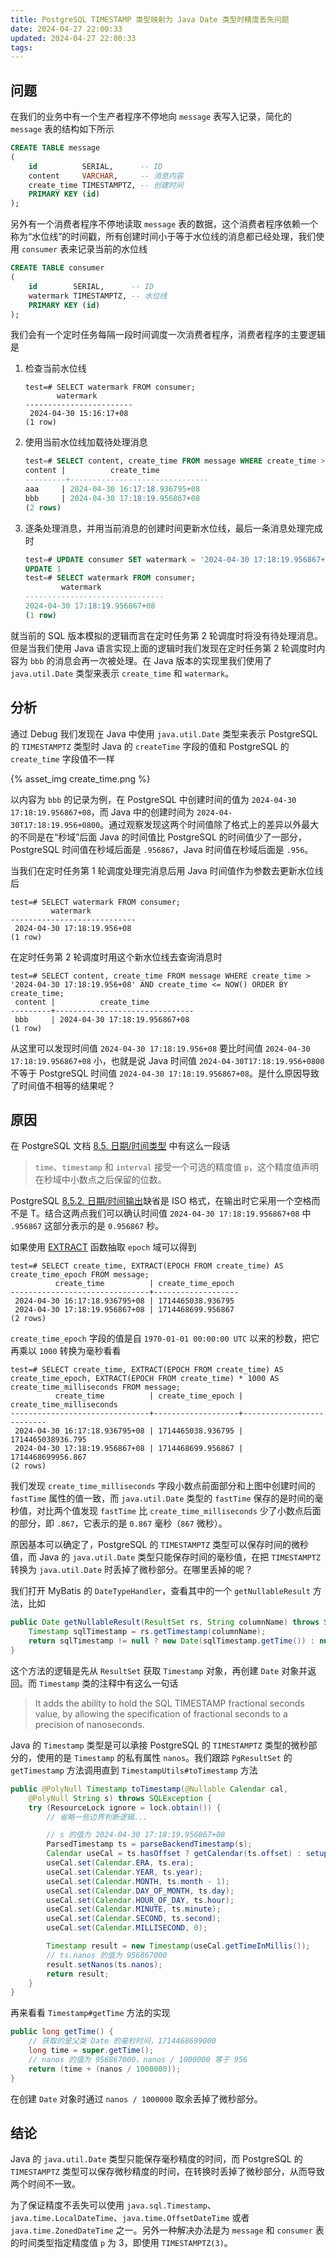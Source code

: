 ```yaml
---
title: PostgreSQL TIMESTAMP 类型映射为 Java Date 类型时精度丢失问题
date: 2024-04-27 22:00:33
updated: 2024-04-27 22:00:33
tags:
---
```


## 问题

在我们的业务中有一个生产者程序不停地向 `message` 表写入记录，简化的 `message` 表的结构如下所示

```sql
CREATE TABLE message
(
    id          SERIAL,      -- ID
    content     VARCHAR,     -- 消息内容
    create_time TIMESTAMPTZ, -- 创建时间
    PRIMARY KEY (id)
);
```

另外有一个消费者程序不停地读取 `message` 表的数据，这个消费者程序依赖一个称为“水位线”的时间戳，所有创建时间小于等于水位线的消息都已经处理，我们使用 `consumer` 表来记录当前的水位线

```sql
CREATE TABLE consumer
(
    id        SERIAL,      -- ID
    watermark TIMESTAMPTZ, -- 水位线
    PRIMARY KEY (id)
);
```

我们会有一个定时任务每隔一段时间调度一次消费者程序，消费者程序的主要逻辑是

1. 检查当前水位线

    ```shell
    test=# SELECT watermark FROM consumer;
           watermark
    ------------------------
     2024-04-30 15:16:17+08
    (1 row)
    ```

2. 使用当前水位线加载待处理消息

    ```sql
    test=# SELECT content, create_time FROM message WHERE create_time > '2024-04-30 15:16:17+08' AND create_time <= NOW() ORDER BY create_time;
    content |          create_time
    ---------+-------------------------------
    aaa     | 2024-04-30 16:17:18.936795+08
    bbb     | 2024-04-30 17:18:19.956867+08
    (2 rows)
    ```

3. 逐条处理消息，并用当前消息的创建时间更新水位线，最后一条消息处理完成时

    ```sql
    test=# UPDATE consumer SET watermark = '2024-04-30 17:18:19.956867+08';
    UPDATE 1
    test=# SELECT watermark FROM consumer;
            watermark
    -------------------------------
    2024-04-30 17:18:19.956867+08
    (1 row)
    ```

就当前的 SQL 版本模拟的逻辑而言在定时任务第 2 轮调度时将没有待处理消息。但是当我们使用 Java 语言实现上面的逻辑时我们发现在定时任务第 2 轮调度时内容为 `bbb` 的消息会再一次被处理。在 Java 版本的实现里我们使用了 `java.util.Date` 类型来表示 `create_time` 和 `watermark`。

<!-- more -->

## 分析

通过 Debug 我们发现在 Java 中使用 `java.util.Date` 类型来表示 PostgreSQL 的 `TIMESTAMPTZ` 类型时 Java 的 `createTime` 字段的值和 PostgreSQL 的 `create_time` 字段值不一样

{% asset_img create_time.png %}

以内容为 `bbb` 的记录为例，在 PostgreSQL 中创建时间的值为 `2024-04-30 17:18:19.956867+08`，而 Java 中的创建时间为 `2024-04-30T17:18:19.956+0800`。通过观察发现这两个时间值除了格式上的差异以外最大的不同是在“秒域”后面 Java 的时间值比 PostgreSQL 的时间值少了一部分，PostgreSQL 时间值在秒域后面是 `.956867`，Java 时间值在秒域后面是 `.956`。

当我们在定时任务第 1 轮调度处理完消息后用 Java 时间值作为参数去更新水位线后

```shell
test=# SELECT watermark FROM consumer;
         watermark
----------------------------
 2024-04-30 17:18:19.956+08
(1 row)
```

在定时任务第 2 轮调度时用这个新水位线去查询消息时

```shell
test=# SELECT content, create_time FROM message WHERE create_time > '2024-04-30 17:18:19.956+08' AND create_time <= NOW() ORDER BY create_time;
 content |          create_time
---------+-------------------------------
 bbb     | 2024-04-30 17:18:19.956867+08
(1 row)
```

从这里可以发现时间值 `2024-04-30 17:18:19.956+08` 要比时间值 `2024-04-30 17:18:19.956867+08` 小，也就是说 Java 时间值 `2024-04-30T17:18:19.956+0800` 不等于 PostgreSQL 时间值 `2024-04-30 17:18:19.956867+08`。是什么原因导致了时间值不相等的结果呢？

## 原因

在 PostgreSQL 文档 [8.5. 日期/时间类型](http://www.postgres.cn/docs/12/datatype-datetime.html) 中有这么一段话

> `time`、`timestamp` 和 `interval` 接受一个可选的精度值 `p`，这个精度值声明在秒域中小数点之后保留的位数。

PostgreSQL [8.5.2. 日期/时间输出](http://www.postgres.cn/docs/12/datatype-datetime.html#DATATYPE-DATETIME-OUTPUT)缺省是 ISO 格式，在输出时它采用一个空格而不是 T。结合这两点我们可以确认时间值 `2024-04-30 17:18:19.956867+08` 中 `.956867` 这部分表示的是 `0.956867` 秒。

如果使用 [EXTRACT](http://www.postgres.cn/docs/12/functions-datetime.html#FUNCTIONS-DATETIME-EXTRACT) 函数抽取 `epoch` 域可以得到

```shell
test=# SELECT create_time, EXTRACT(EPOCH FROM create_time) AS create_time_epoch FROM message;
          create_time          | create_time_epoch
-------------------------------+-------------------
 2024-04-30 16:17:18.936795+08 | 1714465038.936795
 2024-04-30 17:18:19.956867+08 | 1714468699.956867
(2 rows)
```

`create_time_epoch` 字段的值是自 `1970-01-01 00:00:00 UTC` 以来的秒数，把它再乘以 `1000` 转换为毫秒看看

```shell
test=# SELECT create_time, EXTRACT(EPOCH FROM create_time) AS create_time_epoch, EXTRACT(EPOCH FROM create_time) * 1000 AS create_time_milliseconds FROM message;
          create_time          | create_time_epoch | create_time_milliseconds
-------------------------------+-------------------+--------------------------
 2024-04-30 16:17:18.936795+08 | 1714465038.936795 |        1714465038936.795
 2024-04-30 17:18:19.956867+08 | 1714468699.956867 |        1714468699956.867
(2 rows)
```

我们发现 `create_time_milliseconds` 字段小数点前面部分和上图中创建时间的 `fastTime` 属性的值一致，而 `java.util.Date` 类型的 `fastTime` 保存的是时间的毫秒值，对比两个值发现 `fastTime` 比 `create_time_milliseconds` 少了小数点后面的部分，即 `.867`，它表示的是 `0.867` 毫秒（`867` 微秒）。

原因基本可以确定了，PostgreSQL 的 `TIMESTAMPTZ` 类型可以保存时间的微秒值，而 Java 的 `java.util.Date` 类型只能保存时间的毫秒值，在把 `TIMESTAMPTZ` 转换为 `java.util.Date` 时丢掉了微秒部分。在哪里丢掉的呢？

我们打开 MyBatis 的 `DateTypeHandler`，查看其中的一个 `getNullableResult` 方法，比如

```java
public Date getNullableResult(ResultSet rs, String columnName) throws SQLException {
    Timestamp sqlTimestamp = rs.getTimestamp(columnName);
    return sqlTimestamp != null ? new Date(sqlTimestamp.getTime()) : null;
}
```

这个方法的逻辑是先从 `ResultSet` 获取 `Timestamp` 对象，再创建 `Date` 对象并返回。而 `Timestamp` 类的注释中有这么一句话

> It adds the ability to hold the SQL TIMESTAMP fractional seconds value, by allowing the specification of fractional seconds to a precision of nanoseconds.

Java 的 `Timestamp` 类型是可以承接 PostgreSQL 的 `TIMESTAMPTZ` 类型的微秒部分的，使用的是 `Timestamp` 的私有属性 `nanos`。我们跟踪 `PgResultSet` 的 `getTimestamp` 方法调用直到 `TimestampUtils#toTimestamp` 方法

```java
public @PolyNull Timestamp toTimestamp(@Nullable Calendar cal,
    @PolyNull String s) throws SQLException {
    try (ResourceLock ignore = lock.obtain()) {
        // 省略一些边界判断逻辑...

        // s 的值为 2024-04-30 17:18:19.956867+08
        ParsedTimestamp ts = parseBackendTimestamp(s);
        Calendar useCal = ts.hasOffset ? getCalendar(ts.offset) : setupCalendar(cal);
        useCal.set(Calendar.ERA, ts.era);
        useCal.set(Calendar.YEAR, ts.year);
        useCal.set(Calendar.MONTH, ts.month - 1);
        useCal.set(Calendar.DAY_OF_MONTH, ts.day);
        useCal.set(Calendar.HOUR_OF_DAY, ts.hour);
        useCal.set(Calendar.MINUTE, ts.minute);
        useCal.set(Calendar.SECOND, ts.second);
        useCal.set(Calendar.MILLISECOND, 0);

        Timestamp result = new Timestamp(useCal.getTimeInMillis());
        // ts.nanos 的值为 956867000
        result.setNanos(ts.nanos);
        return result;
    }
}
```

再来看看 `Timestamp#getTime` 方法的实现

```java
public long getTime() {
    // 获取的是父类 Date 的毫秒时间，1714468699000
    long time = super.getTime();
    // nanos 的值为 956867000，nanos / 1000000 等于 956
    return (time + (nanos / 1000000));
}
```

在创建 `Date` 对象时通过 `nanos / 1000000` 取余丢掉了微秒部分。

## 结论

Java 的 `java.util.Date` 类型只能保存毫秒精度的时间，而 PostgreSQL 的 `TIMESTAMPTZ` 类型可以保存微秒精度的时间，在转换时丢掉了微秒部分，从而导致两个时间不一致。

为了保证精度不丢失可以使用 `java.sql.Timestamp`、`java.time.LocalDateTime`、`java.time.OffsetDateTime` 或者 `java.time.ZonedDateTime` 之一。另外一种解决办法是为 `message` 和 `consumer` 表的时间类型指定精度值 `p` 为 3，即使用 `TIMESTAMPTZ(3)`。
